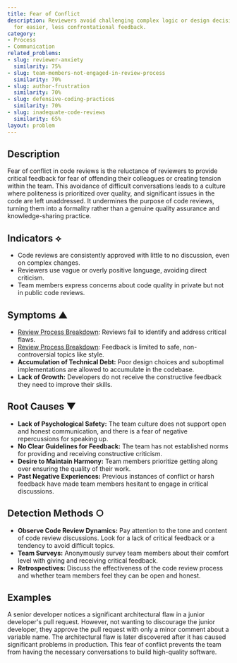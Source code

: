 ```yaml
---
title: Fear of Conflict
description: Reviewers avoid challenging complex logic or design decisions, opting
  for easier, less confrontational feedback.
category:
- Process
- Communication
related_problems:
- slug: reviewer-anxiety
  similarity: 75%
- slug: team-members-not-engaged-in-review-process
  similarity: 70%
- slug: author-frustration
  similarity: 70%
- slug: defensive-coding-practices
  similarity: 70%
- slug: inadequate-code-reviews
  similarity: 65%
layout: problem
---
```


## Description
Fear of conflict in code reviews is the reluctance of reviewers to provide critical feedback for fear of offending their colleagues or creating tension within the team. This avoidance of difficult conversations leads to a culture where politeness is prioritized over quality, and significant issues in the code are left unaddressed. It undermines the purpose of code reviews, turning them into a formality rather than a genuine quality assurance and knowledge-sharing practice.

## Indicators ⟡
- Code reviews are consistently approved with little to no discussion, even on complex changes.
- Reviewers use vague or overly positive language, avoiding direct criticism.
- Team members express concerns about code quality in private but not in public code reviews.

## Symptoms ▲
- [Review Process Breakdown](review-process-breakdown.md): Reviews fail to identify and address critical flaws.
- [Review Process Breakdown](review-process-breakdown.md): Feedback is limited to safe, non-controversial topics like style.
- **Accumulation of Technical Debt:** Poor design choices and suboptimal implementations are allowed to accumulate in the codebase.
- **Lack of Growth:** Developers do not receive the constructive feedback they need to improve their skills.

## Root Causes ▼
- **Lack of Psychological Safety:** The team culture does not support open and honest communication, and there is a fear of negative repercussions for speaking up.
- **No Clear Guidelines for Feedback:** The team has not established norms for providing and receiving constructive criticism.
- **Desire to Maintain Harmony:** Team members prioritize getting along over ensuring the quality of their work.
- **Past Negative Experiences:** Previous instances of conflict or harsh feedback have made team members hesitant to engage in critical discussions.

## Detection Methods ○
- **Observe Code Review Dynamics:** Pay attention to the tone and content of code review discussions. Look for a lack of critical feedback or a tendency to avoid difficult topics.
- **Team Surveys:** Anonymously survey team members about their comfort level with giving and receiving critical feedback.
- **Retrospectives:** Discuss the effectiveness of the code review process and whether team members feel they can be open and honest.

## Examples
A senior developer notices a significant architectural flaw in a junior developer's pull request. However, not wanting to discourage the junior developer, they approve the pull request with only a minor comment about a variable name. The architectural flaw is later discovered after it has caused significant problems in production. This fear of conflict prevents the team from having the necessary conversations to build high-quality software.